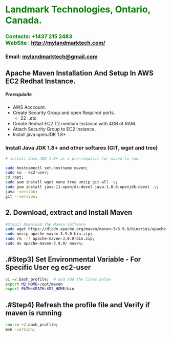 #  **<span style="color:green">Landmark Technologies, Ontario, Canada.</span>**
### **<span style="color:green">Contacts: +1437 215 2483<br> WebSite : <http://mylandmarktech.com/></span>**
### **Email: mylandmarktech@gmail.com**



## Apache Maven Installation And Setup In AWS EC2 Redhat Instance.
##### Prerequisite
+ AWS Acccount.
+ Create Security Group and open Required ports.
   + 22 ..etc
+ Create Redhat EC2 T2.medium Instance with 4GB of RAM.
+ Attach Security Group to EC2 Instance.
+ Install java openJDK 1.8+

### Install Java JDK 1.8+  and other softares (GIT, wget and tree)

``` sh
# install Java JDK 1.8+ as a pre-requisit for maven to run.

sudo hostnamectl set-hostname maven;
sudo su - ec2-user;
cd /opt;
sudo yum install wget nano tree unzip git-all -y;
sudo yum install java-11-openjdk-devel java-1.8.0-openjdk-devel -y;
java -version;
git --version;
```

## 2. Download, extract and Install Maven
``` sh
#Step1) Download the Maven Software
sudo wget https://dlcdn.apache.org/maven/maven-3/3.9.0/binaries/apache-maven-3.9.0-bin.zip;
sudo unzip apache-maven-3.9.0-bin.zip;
sudo rm -rf apache-maven-3.9.0-bin.zip;
sudo mv apache-maven-3.9.0/ maven;
```
## .#Step3) Set Environmental Variable  - For Specific User eg ec2-user
``` sh
vi ~/.bash_profile;  # and add the lines below
export M2_HOME=/opt/maven
export PATH=$PATH:$M2_HOME/bin
```
## .#Step4) Refresh the profile file and Verify if maven is running
```sh
source ~/.bash_profile;
mvn -version;
```

